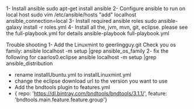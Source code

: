 1- Install ansible
sudo apt-get install ansible
2- Configure ansible to run on local host
sudo vim /etc/ansible/hosts
"add"
localhost ansible_connection=local
3- Install required ansible roles
sudo ansible-galaxy install -r roles.yml
4- Install all the, jvm, mvn, git, eclipse. please see the full-playbook.yml for details
ansible-playbook full-playbook.yml

Trouble shooting
1- Add the Linuxmint to geerlingguy.git
Check you os family: ansible localhost -m setup |grep ansible_os_family
2- fix the following for caarlos0.eclipse
ansible localhost -m setup |grep ansible_distribution
- rename installUbuntu.yml to installLinuxmint.yml
- change the eclipse download url to the version you want to use
- Add the bndtools plugin to features.yml
- { repo: 'https://dl.bintray.com/bndtools/bndtools/3.1.1/', feature: 'bndtools.main.feature.feature.group'}

